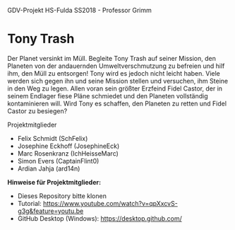 GDV-Projekt HS-Fulda SS2018 - Professor Grimm

<h1>Tony Trash</h1>

Der Planet versinkt im Müll. Begleite Tony Trash auf seiner Mission, den Planeten von der andauernden Umweltverschmutzung zu befreien und hilf ihm, den Müll zu entsorgen! Tony wird es jedoch nicht leicht haben. Viele werden sich gegen ihn und seine Mission stellen und versuchen, ihm Steine in den Weg zu legen. Allen voran sein größter Erzfeind Fidel Castor, der in seinem Endlager fiese Pläne schmiedet und den Planeten vollständig kontaminieren will. Wird Tony es schaffen, den Planeten zu retten und Fidel Castor zu besiegen?


Projektmitglieder

- Felix Schmidt (SchFelix)
- Josephine Eckhoff (JosephineEck)
- Marc Rosenkranz (IchHeisseMarc)
- Simon Evers (CaptainFlint0)
- Ardian Jahja (ard14n)


<b>Hinweise für Projektmitglieder:</b>

- Dieses Repository bitte klonen
- Tutorial: https://www.youtube.com/watch?v=qpXxcvS-g3g&feature=youtu.be
- GitHub Desktop (Windows): https://desktop.github.com/

